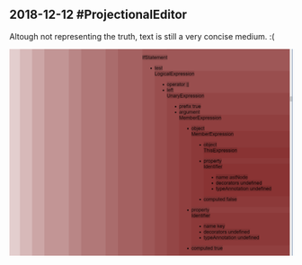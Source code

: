 ## 2018-12-12 #ProjectionalEditor

Altough not representing the truth, text is still a very concise medium. :(

![](./dropped_1544630146043.png)